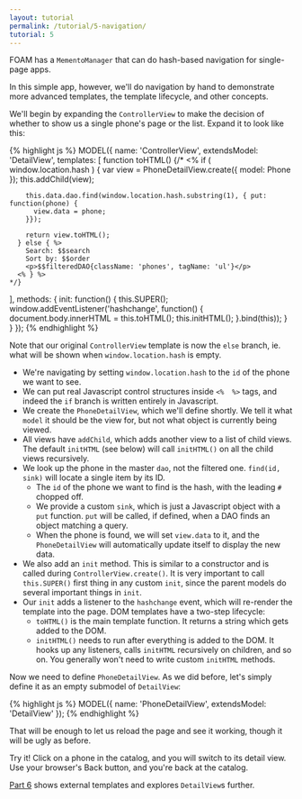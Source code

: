 ```yaml
---
layout: tutorial
permalink: /tutorial/5-navigation/
tutorial: 5
---
```


FOAM has a `MementoManager` that can do hash-based navigation for single-page apps.

In this simple app, however, we'll do navigation by hand to demonstrate more advanced templates, the template lifecycle, and other concepts.

We'll begin by expanding the `ControllerView` to make the decision of whether to show us a single phone's page or the list. Expand it to look like this:

{% highlight js %}
MODEL({
  name: 'ControllerView',
  extendsModel: 'DetailView',
  templates: [
    function toHTML() {/*
      <% if ( window.location.hash ) {
        var view = PhoneDetailView.create({ model: Phone });
        this.addChild(view);

        this.data.dao.find(window.location.hash.substring(1), { put: function(phone) {
          view.data = phone;
        }});

        return view.toHTML();
      } else { %>
        Search: $$search
        Sort by: $$order
        <p>$$filteredDAO{className: 'phones', tagName: 'ul'}</p>
      <% } %>
    */}
  ],
  methods: {
    init: function() {
      this.SUPER();
      window.addEventListener('hashchange', function() {
        document.body.innerHTML = this.toHTML();
        this.initHTML();
      }.bind(this));
    }
  }
});
{% endhighlight %}

Note that our original `ControllerView` template is now the `else` branch, ie. what will be shown when `window.location.hash` is empty.

- We're navigating by setting `window.location.hash` to the `id` of the phone we want to see.
- We can put real Javascript control structures inside `<%  %>` tags, and indeed the `if` branch is written entirely in Javascript.
- We create the `PhoneDetailView`, which we'll define shortly. We tell it what `model` it should be the view for, but not what object is currently being viewed.
- All views have `addChild`, which adds another view to a list of child views. The default `initHTML` (see below) will call `initHTML()` on all the child views recursively.
- We look up the phone in the master `dao`, not the filtered one. `find(id, sink)` will locate a single item by its ID.
    - The `id` of the phone we want to find is the hash, with the leading `#` chopped off.
    - We provide a custom `sink`, which is just a Javascript object with a `put` function. `put` will be called, if defined, when a DAO finds an object matching a query.
    - When the phone is found, we will set `view.data` to it, and the `PhoneDetailView` will automatically update itself to display the new data.
- We also add an `init` method. This is similar to a constructor and is called during `ControllerView.create()`. It is very important to call `this.SUPER()` first thing in any custom `init`, since the parent models do several important things in `init`.
- Our `init` adds a listener to the `hashchange` event, which will re-render the template into the page. DOM templates have a two-step lifecycle:
    - `toHTML()` is the main template function. It returns a string which gets added to the DOM.
    - `initHTML()` needs to run after everything is added to the DOM. It hooks up any listeners, calls `initHTML` recursively on children, and so on. You generally won't need to write custom `initHTML` methods.


Now we need to define `PhoneDetailView`. As we did before, let's simply define it as an empty submodel of `DetailView`:

{% highlight js %}
MODEL({
  name: 'PhoneDetailView',
  extendsModel: 'DetailView'
});
{% endhighlight %}

That will be enough to let us reload the page and see it working, though it will be ugly as before.

Try it! Click on a phone in the catalog, and you will switch to its detail view. Use your browser's Back button, and you're back at the catalog.

[Part 6](/tutorial/6-detailview) shows external templates and explores `DetailView`s further.

